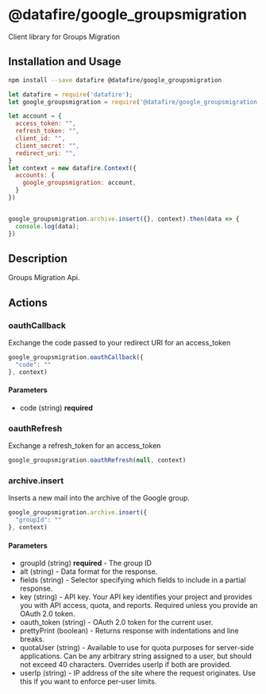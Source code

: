 # @datafire/google_groupsmigration

Client library for Groups Migration

## Installation and Usage
```bash
npm install --save datafire @datafire/google_groupsmigration
```

```js
let datafire = require('datafire');
let google_groupsmigration = require('@datafire/google_groupsmigration').actions;

let account = {
  access_token: "",
  refresh_token: "",
  client_id: "",
  client_secret: "",
  redirect_uri: "",
}
let context = new datafire.Context({
  accounts: {
    google_groupsmigration: account,
  }
})


google_groupsmigration.archive.insert({}, context).then(data => {
  console.log(data);
})
```

## Description
Groups Migration Api.

## Actions
### oauthCallback
Exchange the code passed to your redirect URI for an access_token


```js
google_groupsmigration.oauthCallback({
  "code": ""
}, context)
```

#### Parameters
* code (string) **required**

### oauthRefresh
Exchange a refresh_token for an access_token


```js
google_groupsmigration.oauthRefresh(null, context)
```


### archive.insert
Inserts a new mail into the archive of the Google group.


```js
google_groupsmigration.archive.insert({
  "groupId": ""
}, context)
```

#### Parameters
* groupId (string) **required** - The group ID
* alt (string) - Data format for the response.
* fields (string) - Selector specifying which fields to include in a partial response.
* key (string) - API key. Your API key identifies your project and provides you with API access, quota, and reports. Required unless you provide an OAuth 2.0 token.
* oauth_token (string) - OAuth 2.0 token for the current user.
* prettyPrint (boolean) - Returns response with indentations and line breaks.
* quotaUser (string) - Available to use for quota purposes for server-side applications. Can be any arbitrary string assigned to a user, but should not exceed 40 characters. Overrides userIp if both are provided.
* userIp (string) - IP address of the site where the request originates. Use this if you want to enforce per-user limits.

